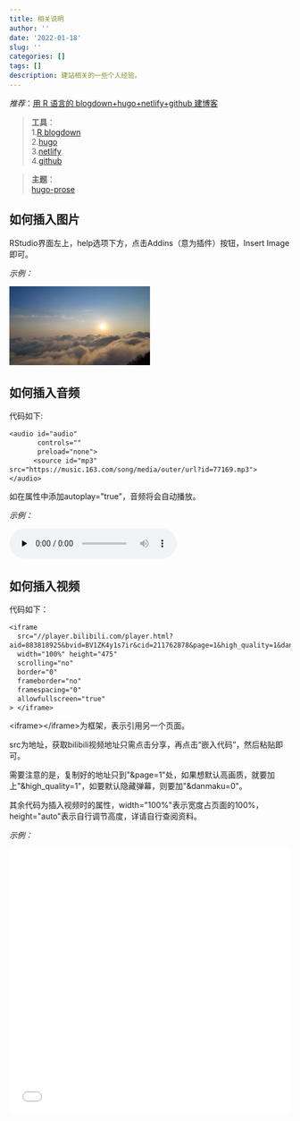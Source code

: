 ```yaml
---
title: 相关说明
author: ''
date: '2022-01-18'
slug: ''
categories: []
tags: []
description: 建站相关的一些个人经验。
---
```


_推荐_：[用 R 语言的 blogdown+hugo+netlify+github 建博客](https://cosx.org/2018/01/build-blog-with-blogdown-hugo-netlify-github/)

> **工具**：   
> 1.[R blogdown](https://bookdown.org/yihui/blogdown/)   
> 2.[hugo](https://gohugo.io/)   
> 3.[netlify](https://www.netlify.com/)   
> 4.[github](https://github.com/)    

> **主题**：   
> [hugo-prose](https://github.com/yihui/hugo-prose)   

## 如何插入图片

RStudio界面左上，help选项下方，点击Addins（意为插件）按钮，Insert Image即可。

_示例：_

<img src="images/峨眉日出.JPG" alt="2021年5月2日峨眉山的日出" width="50%" height="50%"/>

## 如何插入音频

代码如下:
```
<audio id="audio" 
       controls="" 
       preload="none">
      <source id="mp3" src="https://music.163.com/song/media/outer/url?id=77169.mp3">
</audio>
```

如在属性中添加autoplay="true"，音频将会自动播放。

_示例：_

<audio id="audio" 
       controls="" 
       preload="none">
      <source id="mp3" src="https://music.163.com/song/media/outer/url?id=77169.mp3">

## 如何插入视频

代码如下：
```
<iframe 
  src="//player.bilibili.com/player.html?aid=883818925&bvid=BV1ZK4y1s7ir&cid=211762878&page=1&high_quality=1&danmaku=0"
  width="100%" height="475"
  scrolling="no" 
  border="0" 
  frameborder="no"
  framespacing="0" 
  allowfullscreen="true"
> </iframe>
```

\<iframe>\</iframe>为框架，表示引用另一个页面。

src为地址，获取bilibili视频地址只需点击分享，再点击“嵌入代码”，然后粘贴即可。  

需要注意的是，复制好的地址只到"&page=1"处，如果想默认高画质，就要加上"&high_quality=1"，如要默认隐藏弹幕，则要加"&danmaku=0"。  

其余代码为插入视频时的属性，width="100%"表示宽度占页面的100%，height="auto"表示自行调节高度，详请自行查阅资料。

_示例：_
<iframe 
  src="//player.bilibili.com/player.html?aid=883818925&bvid=BV1ZK4y1s7ir&cid=211762878&page=1&high_quality=1&danmaku=0"
  width="100%" height="475"
  scrolling="no" 
  border="0" 
  frameborder="no"
  framespacing="0" 
  allowfullscreen="true"
> </iframe>
